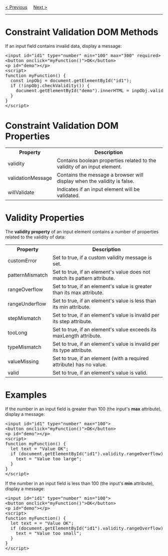 <a href="/JS/APIs/Introduction.md">&lt; Previous</a>
&nbsp;&nbsp;&nbsp;
<a href="/JS/APIs/History.md">Next &gt;</a>
<hr>
<h1>Constraint Validation DOM Methods</h1>
If an input field contains invalid data, display a message:
<pre>
&lt;input id="id1" type="number" min="100" max="300" required&gt;
&lt;button onclick="myFunction()">OK&lt;/button&gt;
&lt;p id="demo"&gt;&lt;/p&gt;
&lt;script&gt;
function myFunction() {
  const inpObj = document.getElementById("id1");
  if (!inpObj.checkValidity()) {
    document.getElementById("demo").innerHTML = inpObj.validationMessage;
  }
}
&lt;/script&gt;
</pre>
<h1>Constraint Validation DOM Properties</h1>
<table class="ws-table-all notranslate">
<tr>
<th>Property</th>
<th>Description</th>
</tr>
<tr>
<td>validity</td>
<td>Contains boolean properties related to the validity of an input element.</td>
</tr>
<tr>
<td>validationMessage</td>
<td>Contains the message a browser will display when the validity is false.</td>
</tr>
<tr>
<td>willValidate</td>
<td>Indicates if an input element will be validated.</td>
</tr>
</table>
<h1>Validity Properties</h1>
The <b>validity property</b> of an input element contains a number 
of properties related to the validity of data:
<table class="ws-table-all notranslate">
<tr>
<th>Property</th>
<th>Description</th>
</tr>
<tr>
<td>customError</td>
<td>Set to true, if a custom validity message is set.</td>
</tr>
<tr>
<td>patternMismatch</td>
<td>Set to true, if an element's value does not match its pattern attribute.</td>
</tr>
<tr>
<td>rangeOverflow</td>
<td>Set to true, if an element's value is greater than its max attribute.</td>
</tr>
<tr>
<td>rangeUnderflow</td>
<td>Set to true, if an element's value is less than its min attribute.</td>
</tr>
<tr>
<td>stepMismatch</td>
<td>Set to true, if an element's value is invalid per its step attribute.</td>
</tr>
<tr>
<td>tooLong</td>
<td>Set to true, if an element's value exceeds its maxLength attribute.</td>
</tr>
<tr>
<td>typeMismatch</td>
<td>Set to true, if an element's value is invalid per its type attribute.</td>
</tr>
<tr>
<td>valueMissing</td>
<td>Set to true, if an element (with a required attribute) has no value.</td>
</tr>
<tr>
<td>valid</td>
<td>Set to true, if an element's value is valid.</td>
</tr>
</table>
<h1>Examples</h1>
If the number in an input field is greater than 100 (the input's <b>max</b> attribute), display a message:
<pre>
&lt;input id="id1" type="number" max="100"&gt;
&lt;button onclick="myFunction()">OK&lt;/button&gt;
&lt;p id="demo"&gt;&lt;/p&gt;
&lt;script&gt;
function myFunction() {
  let text = "Value OK";
  if (document.getElementById("id1").validity.rangeOverflow) {
    text = "Value too large";
  }
}
&lt;/script&gt;
</pre>
If the number in an input field is less than 100 (the input's <b>min</b> attribute), display a message:
<pre>
&lt;input id="id1" type="number" min="100"&gt;
&lt;button onclick="myFunction()">OK&lt;/button&gt;
&lt;p id="demo"&gt;&lt;/p&gt;
&lt;script&gt;
function myFunction() {
  let text = = "Value OK";
  if (document.getElementById("id1").validity.rangeOverflow) {
    text = "Value too small";
  }
}
&lt;/script&gt;
</pre>
